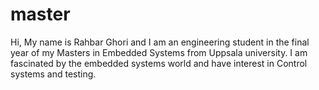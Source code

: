 # master
Hi, My name is Rahbar Ghori and I am an engineering student in the final year of my Masters in Embedded Systems from Uppsala university. I am fascinated by the embedded systems world and have interest in Control systems and testing.
